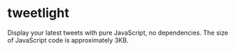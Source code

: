 tweetlight
==========

Display your latest tweets with pure JavaScript, no dependencies. The size of JavaScript code is approximately 3KB.